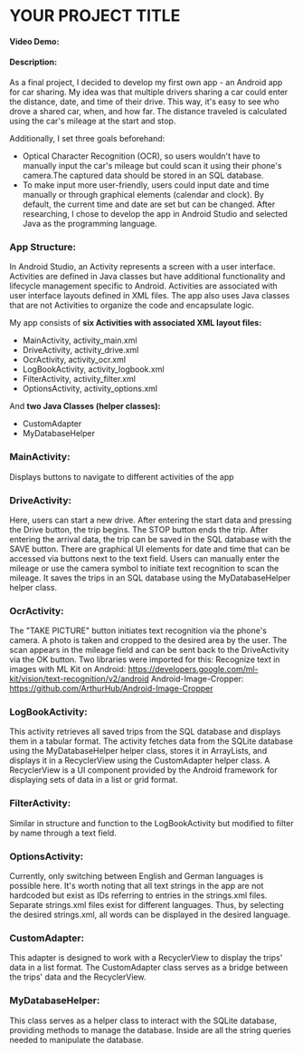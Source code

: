 
# YOUR PROJECT TITLE


#### Video Demo:  <URL HERE>



#### Description:


As a final project, I decided to develop my first own app - an Android app for car sharing. My idea was that multiple drivers sharing a car could enter the distance, date, and time of their drive. This way, it's easy to see who drove a shared car, when, and how far. The distance traveled is calculated using the car's mileage at the start and stop.

Additionally, I set three goals beforehand:

- Optical Character Recognition (OCR), so users wouldn't have to manually input the car's mileage but could scan it using their phone's camera.The captured data should be stored in an SQL database.
- To make input more user-friendly, users could input date and time manually or through graphical elements (calendar and clock). By default, the current time and date are set but can be changed.
After researching, I chose to develop the app in Android Studio and selected Java as the programming language.


### App Structure:

In Android Studio, an Activity represents a screen with a user interface. Activities are defined in Java classes but have additional functionality and lifecycle management specific to Android. Activities are associated with user interface layouts defined in XML files. The app also uses Java classes that are not Activities to organize the code and encapsulate logic.

My app consists of **six Activities with associated XML layout files:**

- MainActivity,     activity_main.xml
- DriveActivity,    activity_drive.xml
- OcrActivity,      activity_ocr.xml
- LogBookActivity,  activity_logbook.xml
- FilterActivity,   activity_filter.xml
- OptionsActivity,  activity_options.xml

And **two Java Classes (helper classes):**
- CustomAdapter
- MyDatabaseHelper


### MainActivity:

Displays buttons to navigate to different activities of the app

### DriveActivity:

Here, users can start a new drive. After entering the start data and pressing the Drive button, the trip begins. The STOP button ends the trip. After entering the arrival data, the trip can be saved in the SQL database with the SAVE button. There are graphical UI elements for date and time that can be accessed via buttons next to the text field.
Users can manually enter the mileage or use the camera symbol to initiate text recognition to scan the mileage.
It saves the trips in an SQL database using the MyDatabaseHelper helper class.

### OcrActivity:

The "TAKE PICTURE" button initiates text recognition via the phone's camera. A photo is taken and cropped to the desired area by the user. The scan appears in the mileage field and can be sent back to the DriveActivity via the OK button. Two libraries were imported for this:
Recognize text in images with ML Kit on Android:
https://developers.google.com/ml-kit/vision/text-recognition/v2/android
Android-Image-Cropper:
https://github.com/ArthurHub/Android-Image-Cropper

### LogBookActivity:

This activity retrieves all saved trips from the SQL database and displays them in a tabular format.
The activity fetches data from the SQLite database using the MyDatabaseHelper helper class, stores it in ArrayLists, and displays it in a RecyclerView using the CustomAdapter helper class.
A RecyclerView is a UI component provided by the Android framework for displaying sets of data in a list or grid format.

### FilterActivity:

Similar in structure and function to the LogBookActivity but modified to filter by name through a text field.

### OptionsActivity:

Currently, only switching between English and German languages is possible here. It's worth noting that all text strings in the app are not hardcoded but exist as IDs referring to entries in the strings.xml files. Separate strings.xml files exist for different languages. Thus, by selecting the desired strings.xml, all words can be displayed in the desired language.

### CustomAdapter:

This adapter is designed to work with a RecyclerView to display the trips' data in a list format. The CustomAdapter class serves as a bridge between the trips' data and the RecyclerView.

### MyDatabaseHelper:

This class serves as a helper class to interact with the SQLite database, providing methods to manage the database. Inside are all the string queries needed to manipulate the database.
